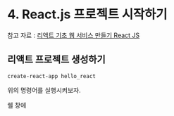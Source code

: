 # 4. React.js 프로젝트 시작하기

참고 자료 : 
[리액트 기초 웹 서비스 만들기 React JS](https://www.youtube.com/watch?v=sM2p1EqTlw4&list=PL7jH19IHhOLOFTVD4R8FeZWkwpVi8-9Fv)

## 리액트 프로젝트 생성하기

    create-react-app hello_react
    
위의 명령어를 실행시켜보자.

쉘 창에 
